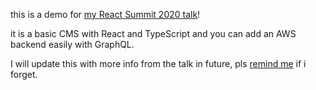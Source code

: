 this is a demo for [my React Summit 2020 talk](https://react.geekle.us/#tickets)!

it is a basic CMS with React and TypeScript and you can add an AWS backend easily with GraphQL.

I will update this with more info from the talk in future, pls [remind me](https://twitter.com/swyx) if i forget.

